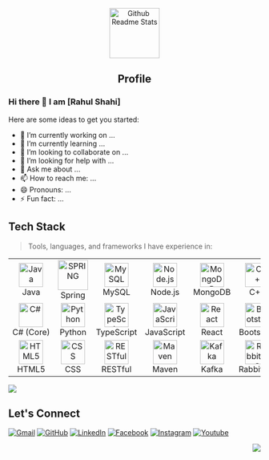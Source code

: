 <p align="center">
 <img width="100px" src="https://res.cloudinary.com/anuraghazra/image/upload/v1594908242/logo_ccswme.svg" align="center" alt="Github Readme Stats" />
 <h2 align="center">Profile</h2>
</p>

### Hi there 👋 I am [Rahul Shahi]

Here are some ideas to get you started:

- 🔭 I’m currently working on ...
- 🌱 I’m currently learning ...
- 👯 I’m looking to collaborate on ...
- 🤔 I’m looking for help with ...
- 💬 Ask me about ...
- 📫 How to reach me: ...
- 😄 Pronouns: ...
- ⚡ Fun fact: ...


<h2 align="left" id="macropower-tech">Tech Stack</h2>

> Tools, languages, and frameworks I have experience in:

<table>
  <tr>
    <td align="center" width="150">
      <a href="#macropower-tech"><img src="https://cdn-icons-png.flaticon.com/512/226/226777.png" width="48" height="48" alt="Java"></a><br>
      Java
    </td>
    <td align="center" width="150">
      <a href="#macropower-tech"><img src="https://image.pngaaa.com/238/5473238-middle.png" width="60" height="60" alt="SPRING"></a><br>
      Spring
    </td>
    <td align="center" width="150">
      <a href="#macropower-tech"><img src="https://cdn-icons-png.flaticon.com/512/528/528260.png" width="48" height="48" alt="MySQL"></a><br>
      MySQL
    </td>
    <td align="center" width="150">
      <a href="#macropower-tech"><img src="https://cdn.iconscout.com/icon/free/png-256/node-js-1174925.png" width="48" height="48" alt="Node.js"></a><br>
      Node.js
    </td>
    <td align="center" width="150">
      <a href="#macropower-tech"><img src="https://cdn.icon-icons.com/icons2/2415/PNG/512/mongodb_original_logo_icon_146424.png" width="48" height="48" alt="MongoDB"></a><br>
      MongoDB
    </td>
    <td align="center" width="150">
      <a href="#macropower-tech"><img src="https://user-images.githubusercontent.com/42747200/46140125-da084900-c26d-11e8-8ea7-c45ae6306309.png" width="48" height="48" alt="C++"></a><br>
      C++
    </td>
    <td align="center" width="150">
      <a href="#macropower-tech"><img src="https://upload.wikimedia.org/wikipedia/commons/thumb/9/98/Solidity_logo.svg/1200px-Solidity_logo.svg.png" width="48" height="48" alt="Solidity"></a><br>
      Solidity
    </td>	  
    </tr>
    <tr>
    <td align="center" width="150">
      <a href="#macropower-tech"><img src="https://pluralsight.imgix.net/paths/path-icons/csharp-e7b8fcd4ce.png" width="48" height="48" alt="C#"></a><br>
      C#&nbsp;(Core)
    </td>
    <td align="center" width="150">
      <a href="#macropower-tech"><img src="https://cdn3.iconfinder.com/data/icons/logos-and-brands-adobe/512/267_Python-512.png" width="48" height="48" alt="Python"></a><br>
      Python
    </td>
    <td align="center" width="150">
      <a href="#macropower-tech"><img src="https://cdn-icons-png.flaticon.com/512/919/919832.png" width="48" height="48" alt="TypeScript"></a><br>
      TypeScript
    </td>
    <td align="center" width="150">
      <a href="#macropower-tech"><img src="https://flyclipart.com/thumb2/javascript-map-javascript-javascript-icon-with-png-892806.png" width="48" height="48" alt="JavaScript"></a><br>
      JavaScript
    </td>
    <td align="center" width="150">
      <a href="#macropower-tech"><img src="https://upload.wikimedia.org/wikipedia/commons/thumb/a/a7/React-icon.svg/2300px-React-icon.svg.png" width="48" height="48" alt="React"></a><br>
      React
    </td>
    <td align="center" width="150">
      <a href="#macropower-tech"><img src="https://camo.githubusercontent.com/bec2c92468d081617cb3145a8f3d8103e268bca400f6169c3a68dc66e05c971e/68747470733a2f2f76352e676574626f6f7473747261702e636f6d2f646f63732f352e302f6173736574732f6272616e642f626f6f7473747261702d6c6f676f2d736861646f772e706e67" width="48" height="48" alt="Bootstrap"></a><br>
      Bootstrap
    </td>
    <td align="center" width="150">
      <a href="#macropower-tech"><img src="https://www.docker.com/wp-content/uploads/2022/03/Moby-logo.png" width="48" height="48" alt="Docker"></a><br>
      Docker
    </td>
  </tr>
  <tr>
    <td align="center" width="150">
      <a href="#macropower-tech"><img src="https://cdn-icons-png.flaticon.com/512/1216/1216733.png" width="48" height="48" alt="HTML5"></a><br>
      HTML5
    </td>
    <td align="center" width="150">
      <a href="#macropower-tech"><img src="https://cdn-icons-png.flaticon.com/512/732/732190.png" width="48" height="48" alt="CSS"></a><br>
      CSS
    </td>
    <td align="center" width="150">
      <a href="#macropower-tech"><img src="https://www.clipartmax.com/png/middle/279-2792293_rest-api-icon-api-icon.png" width="48" height="48" alt="RESTful"></a><br>
      RESTful
    </td>
    <td align="center" width="150">
      <a href="#macropower-tech"><img src="https://cdn.icon-icons.com/icons2/2107/PNG/512/file_type_maven_icon_130397.png" width="48" height="48" alt="Maven"></a><br>
      Maven
    </td>
    <td align="center" width="150">
      <a href="#macropower-tech"><img src="https://upload.wikimedia.org/wikipedia/commons/thumb/0/0a/Apache_kafka-icon.svg/2048px-Apache_kafka-icon.svg.png" width="48" height="48" alt="Kafka"></a><br>
      Kafka
    </td>
    <td align="center" width="150">
      <a href="#macropower-tech"><img src="https://cdn.iconscout.com/icon/free/png-256/rabbitmq-282296.png" width="48" height="48" alt="RabbitMQ"></a><br>
      RabbitMQ
    </td>
    <td align="center" width="150">
      <a href="#macropower-tech"><img src="https://e7.pngegg.com/pngimages/534/663/png-clipart-net-framework-software-framework-c-microsoft-asp-net-microsoft-blue-angle.png" width="48" height="48" alt="Asp.net"></a><br>
      Asp.net
    </td>	  
  </tr>	  
</table>


<img src="https://github-readme-stats.vercel.app/api?username=shahi11&show_icons=true&title_color=03fc90&icon_color=03fc90&text_color=03fc90&bg_color=002b19">

## Let's Connect
<p align="left">
	<a href="mailto:rahulshahi.1995@gmail.com"><img src="https://img.icons8.com/bubbles/50/000000/gmail.png" alt="Gmail"/></a>
	<a href="https://github.com/Shahi11"><img src="https://img.icons8.com/bubbles/50/000000/github.png" alt="GitHub"/></a>
	<a href="https://www.linkedin.com/in/rahul-shahi/"><img src="https://img.icons8.com/bubbles/50/000000/linkedin.png" alt="LinkedIn"/></a>
	<a href="https://www.facebook.com/rahul.shahi.1804/"><img src="https://img.icons8.com/bubbles/50/000000/facebook-new.png" alt="Facebook"/></a>
	<a href="https://instagram.com/irahulshahi"><img src="https://img.icons8.com/bubbles/50/000000/instagram.png" alt="Instagram"/></a>
	<a href="https://www.youtube.com/channel/UCVYOGhPwVY9JOwty1940XvA"><img src="https://img.icons8.com/bubbles/50/000000/youtube.png" alt="Youtube"/></a>
	
</p>

<img align="right" src="https://visitor-badge.laobi.icu/badge?page_id=shahi11">
